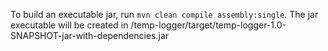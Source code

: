 To build an executable jar, run
`mvn clean compile assembly:single`. 
The jar executable will be created in 
/temp-logger/target/temp-logger-1.0-SNAPSHOT-jar-with-dependencies.jar